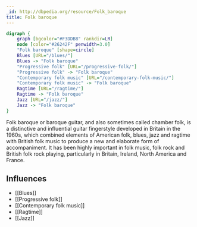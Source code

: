 ```yaml
---
_id: http://dbpedia.org/resource/Folk_baroque
title: Folk baroque
---
```


```dot
digraph {
	graph [bgcolor="#F3DDB8" rankdir=LR]
	node [color="#26242F" penwidth=3.0]
	"Folk baroque" [shape=circle]
	Blues [URL="/blues/"]
	Blues -> "Folk baroque"
	"Progressive folk" [URL="/progressive-folk/"]
	"Progressive folk" -> "Folk baroque"
	"Contemporary folk music" [URL="/contemporary-folk-music/"]
	"Contemporary folk music" -> "Folk baroque"
	Ragtime [URL="/ragtime/"]
	Ragtime -> "Folk baroque"
	Jazz [URL="/jazz/"]
	Jazz -> "Folk baroque"
}
```

Folk baroque or baroque guitar, and also sometimes called chamber folk, is a distinctive and influential guitar fingerstyle developed in Britain in the 1960s, which combined elements of American folk, blues, jazz and ragtime with British folk music to produce a new and elaborate form of accompaniment. It has been highly important in folk music, folk rock and British folk rock playing, particularly in Britain, Ireland, North America and France.

## Influences
- [[Blues]]
- [[Progressive folk]]
- [[Contemporary folk music]]
- [[Ragtime]]
- [[Jazz]]

